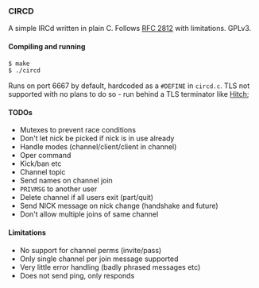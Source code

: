 ### CIRCD

A simple IRCd written in plain C.  Follows [RFC 2812](https://tools.ietf.org/html/rfc2812) with limitations.  GPLv3.


#### Compiling and running

```bash
$ make
$ ./circd
```

Runs on port 6667 by default, hardcoded as a `#DEFINE` in `circd.c`.  TLS not supported with no plans to do so - run behind a TLS terminator like [Hitch](https://hitch-tls.org/);


#### TODOs

- Mutexes to prevent race conditions
- Don't let nick be picked if nick is in use already
- Handle modes (channel/client/client in channel)
- Oper command
- Kick/ban etc
- Channel topic
- Send names on channel join
- `PRIVMSG` to another user
- Delete channel if all users exit (part/quit)
- Send NICK message on nick change (handshake and future)
- Don't allow multiple joins of same channel


#### Limitations

- No support for channel perms (invite/pass)
- Only single channel per join message supported
- Very little error handling (badly phrased messages etc)
- Does not send ping, only responds
